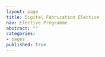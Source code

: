 ```yaml
---
layout: page
title: Digital Fabrication Elective
nav: Elective Programme
abstract: ""
categories:
- pages
published: true
---
```

